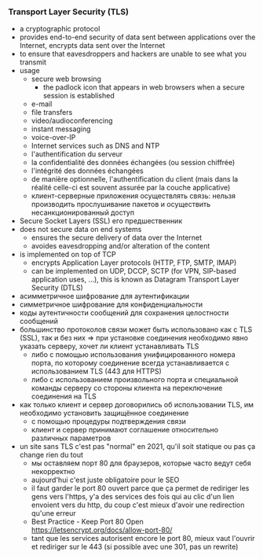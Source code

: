 ### Transport Layer Security (TLS) 
* a cryptographic protocol
* provides end-to-end security of data sent between applications over the Internet, encrypts data sent over the Internet
* to ensure that eavesdroppers and hackers are unable to see what you transmit
* usage
  + secure web browsing
    - the padlock icon that appears in web browsers when a secure session is established
  + e-mail
  + file transfers
  + video/audioconferencing
  + instant messaging
  + voice-over-IP
  + Internet services such as DNS and NTP
  + l'authentification du serveur
  + la confidentialité des données échangées (ou session chiffrée)
  + l'intégrité des données échangées
  + de manière optionnelle, l'authentification du client (mais dans la réalité celle-ci est souvent assurée par la couche applicative)
  + клиент-серверные приложения осуществлять связь: нельзя производить прослушивание пакетов и осуществить несанкционированный доступ
* Secure Socket Layers (SSL) его предшественник 
* does not secure data on end systems
  + ensures the secure delivery of data over the Internet
  + avoides eavesdropping and/or alteration of the content
* is implemented on top of TCP 
  + encrypts Application Layer protocols (HTTP, FTP, SMTP, IMAP)
  + can be implemented on UDP, DCCP, SCTP (for VPN, SIP-based application uses, ...), this is known as Datagram Transport Layer Security (DTLS)
* асимметричное шифрование для аутентификации
* симметричное шифрование для конфиденциальности
* коды аутентичности сообщений для сохранения целостности сообщений
* большинство протоколов связи может быть использовано как с TLS (SSL), так и без них => при установке соединения необходимо явно указать серверу, хочет ли клиент устанавливать TLS
  + либо с помощью использования унифицированного номера порта, по которому соединение всегда устанавливается с использованием TLS (443 для HTTPS)
  + либо с использованием произвольного порта и специальной команды серверу со стороны клиента на переключение соединения на TLS
* как только клиент и сервер договорились об использовании TLS, им необходимо установить защищённое соединение
  + с помощью процедуры подтверждения связи
  + клиент и сервер принимают соглашение относительно различных параметров
* un site sans TLS c'est pas "normal" en 2021, qu'il soit statique ou pas ça change rien du tout
  + мы оставляем порт 80 для браузеров, которые часто ведут себя некорректно
  + aujourd'hui c'est juste obligatoire pour le SEO
  + il faut garder le port 80 ouvert parce que ça permet de rediriger les gens vers l'https, y'a des services des fois qui au clic d'un lien envoient vers du http, du coup c'est mieux d'avoir une redirection qu'une erreur
  + Best Practice - Keep Port 80 Open https://letsencrypt.org/docs/allow-port-80/
  + tant que les services autorisent encore le port 80, mieux vaut l'ouvrir et rediriger sur le 443 (si possible avec une 301, pas un rewrite)
